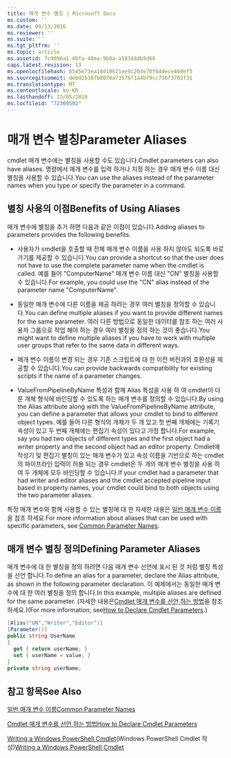 ```yaml
---
title: 매개 변수 별칭 | Microsoft Docs
ms.custom: ''
ms.date: 09/13/2016
ms.reviewer: ''
ms.suite: ''
ms.tgt_pltfrm: ''
ms.topic: article
ms.assetid: 7c9096a1-46fa-48ea-9b8a-a583484b9d68
caps.latest.revision: 13
ms.openlocfilehash: 6545e71ea18d10621ee9c203e70f64dece460ef5
ms.sourcegitcommit: debd2b38fb8070a7357bf1a4bf9cc736f3702f31
ms.translationtype: MT
ms.contentlocale: ko-KR
ms.lasthandoff: 12/05/2019
ms.locfileid: "72369592"
---
```

# <a name="parameter-aliases"></a><span data-ttu-id="6a7de-102">매개 변수 별칭</span><span class="sxs-lookup"><span data-stu-id="6a7de-102">Parameter Aliases</span></span>

<span data-ttu-id="6a7de-103">cmdlet 매개 변수에는 별칭을 사용할 수도 있습니다.</span><span class="sxs-lookup"><span data-stu-id="6a7de-103">Cmdlet parameters can also have aliases.</span></span> <span data-ttu-id="6a7de-104">명령에서 매개 변수를 입력 하거나 지정 하는 경우 매개 변수 이름 대신 별칭을 사용할 수 있습니다.</span><span class="sxs-lookup"><span data-stu-id="6a7de-104">You can use the aliases instead of the parameter names when you type or specify the parameter in a command.</span></span>

## <a name="benefits-of-using-aliases"></a><span data-ttu-id="6a7de-105">별칭 사용의 이점</span><span class="sxs-lookup"><span data-stu-id="6a7de-105">Benefits of Using Aliases</span></span>

<span data-ttu-id="6a7de-106">매개 변수에 별칭을 추가 하면 다음과 같은 이점이 있습니다.</span><span class="sxs-lookup"><span data-stu-id="6a7de-106">Adding aliases to parameters provides the following benefits.</span></span>

- <span data-ttu-id="6a7de-107">사용자가 cmdlet을 호출할 때 전체 매개 변수 이름을 사용 하지 않아도 되도록 바로 가기를 제공할 수 있습니다.</span><span class="sxs-lookup"><span data-stu-id="6a7de-107">You can provide a shortcut so that the user does not have to use the complete parameter name when the cmdlet is called.</span></span> <span data-ttu-id="6a7de-108">예를 들어 "ComputerName" 매개 변수 이름 대신 "CN" 별칭을 사용할 수 있습니다.</span><span class="sxs-lookup"><span data-stu-id="6a7de-108">For example, you could use the "CN" alias instead of the parameter name "ComputerName".</span></span>

- <span data-ttu-id="6a7de-109">동일한 매개 변수에 다른 이름을 제공 하려는 경우 여러 별칭을 정의할 수 있습니다.</span><span class="sxs-lookup"><span data-stu-id="6a7de-109">You can define multiple aliases if you want to provide different names for the same parameter.</span></span> <span data-ttu-id="6a7de-110">여러 다른 방법으로 동일한 데이터를 참조 하는 여러 사용자 그룹으로 작업 해야 하는 경우 여러 별칭을 정의 하는 것이 좋습니다.</span><span class="sxs-lookup"><span data-stu-id="6a7de-110">You might want to define multiple aliases if you have to work with multiple user groups that refer to the same data in different ways.</span></span>

- <span data-ttu-id="6a7de-111">매개 변수 이름이 변경 되는 경우 기존 스크립트에 대 한 이전 버전과의 호환성을 제공할 수 있습니다.</span><span class="sxs-lookup"><span data-stu-id="6a7de-111">You can provide backwards compatibility for existing scripts if the name of a parameter changes.</span></span>

- <span data-ttu-id="6a7de-112">ValueFromPipelineByName 특성과 함께 Alias 특성을 사용 하 여 cmdlet이 다른 개체 형식에 바인딩할 수 있도록 하는 매개 변수를 정의할 수 있습니다.</span><span class="sxs-lookup"><span data-stu-id="6a7de-112">By using the Alias attribute along with the ValueFromPipelineByName attribute, you can define a parameter that allows your cmdlet to bind to different object types.</span></span> <span data-ttu-id="6a7de-113">예를 들어 다른 형식의 개체가 두 개 있고 첫 번째 개체에는 기록기 속성이 있고 두 번째 개체에는 편집기 속성이 있다고 가정 합니다.</span><span class="sxs-lookup"><span data-stu-id="6a7de-113">For example, say you had two objects of different types and the first object had a writer property and the second object had an editor property.</span></span> <span data-ttu-id="6a7de-114">Cmdlet에 작성기 및 편집기 별칭이 있는 매개 변수가 있고 속성 이름을 기반으로 하는 cmdlet의 파이프라인 입력이 허용 되는 경우 cmdlet은 두 개의 매개 변수 별칭을 사용 하 여 두 개체에 모두 바인딩할 수 있습니다.</span><span class="sxs-lookup"><span data-stu-id="6a7de-114">If your cmdlet had a parameter that had writer and editor aliases and the cmdlet accepted pipeline input based in property names, your cmdlet could bind to both objects using the two parameter aliases.</span></span>

<span data-ttu-id="6a7de-115">특정 매개 변수와 함께 사용할 수 있는 별칭에 대 한 자세한 내용은 [일반 매개 변수 이름](./common-parameter-names.md)을 참조 하세요.</span><span class="sxs-lookup"><span data-stu-id="6a7de-115">For more information about aliases that can be used with specific parameters, see [Common Parameter Names](./common-parameter-names.md).</span></span>

## <a name="defining-parameter-aliases"></a><span data-ttu-id="6a7de-116">매개 변수 별칭 정의</span><span class="sxs-lookup"><span data-stu-id="6a7de-116">Defining Parameter Aliases</span></span>

<span data-ttu-id="6a7de-117">매개 변수에 대 한 별칭을 정의 하려면 다음 매개 변수 선언에 표시 된 것 처럼 별칭 특성을 선언 합니다.</span><span class="sxs-lookup"><span data-stu-id="6a7de-117">To define an alias for a parameter, declare the Alias attribute, as shown in the following parameter declaration.</span></span> <span data-ttu-id="6a7de-118">이 예제에서는 동일한 매개 변수에 대 한 여러 별칭을 정의 합니다.</span><span class="sxs-lookup"><span data-stu-id="6a7de-118">In this example, multiple aliases are defined for the same parameter.</span></span> <span data-ttu-id="6a7de-119">(자세한 내용은[Cmdlet 매개 변수를 선언 하는 방법](./how-to-declare-cmdlet-parameters.md)을 참조 하세요.)</span><span class="sxs-lookup"><span data-stu-id="6a7de-119">(For more information, see[How to Declare Cmdlet Parameters](./how-to-declare-cmdlet-parameters.md).)</span></span>

```csharp
[Alias("UN","Writer","Editor")]
[Parameter()]
public string UserName
{
  get { return userName; }
  set { userName = value; }
}
private string userName;
```

## <a name="see-also"></a><span data-ttu-id="6a7de-120">참고 항목</span><span class="sxs-lookup"><span data-stu-id="6a7de-120">See Also</span></span>

[<span data-ttu-id="6a7de-121">일반 매개 변수 이름</span><span class="sxs-lookup"><span data-stu-id="6a7de-121">Common Parameter Names</span></span>](./common-parameter-names.md)

[<span data-ttu-id="6a7de-122">Cmdlet 매개 변수를 선언 하는 방법</span><span class="sxs-lookup"><span data-stu-id="6a7de-122">How to Declare Cmdlet Parameters</span></span>](./how-to-declare-cmdlet-parameters.md)

<span data-ttu-id="6a7de-123">[Writing a Windows PowerShell Cmdlet](./writing-a-windows-powershell-cmdlet.md)(Windows PowerShell Cmdlet 작성)</span><span class="sxs-lookup"><span data-stu-id="6a7de-123">[Writing a Windows PowerShell Cmdlet](./writing-a-windows-powershell-cmdlet.md)</span></span>

